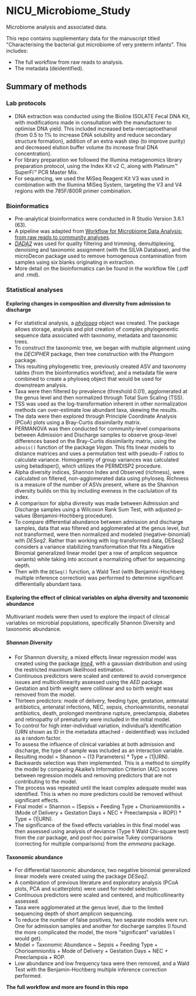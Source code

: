 # NICU_Microbiome_Study
Microbiome analysis and associated data.

This repo contains supplementary data for the manuscript titled "Characterising the bacterial gut microbiome of very preterm infants". 
This includes: 

 - The full workflow from raw reads to analysis. 
 - The metadata (deidentified).

## Summary of methods
### Lab protocols
 - DNA extraction was conducted using the Bioline ISOLATE Fecal DNA Kit, with modifications made in consultation with the manufacturer to optimise DNA yield. This included increased beta-mercaptoethanol (from 0.5 to 1% to increase DNA solubility and reduce secondary structure formation), addition of an extra wash step (to improve purity) and decreased elution buffer volume (to increase final DNA concentration). 
 - For library preparation we followed the Illumina metagenomics library preparation protocol, using the Index Kit v2 C, along with Platinum™ SuperFi™ PCR Master Mix. 
 - For sequencing, we used the MiSeq Reagent Kit V3 was used in combination with the Illumina MiSeq System, targeting the V3 and V4 regions with the 785F/800R primer combination.

### Bioinformatics
 - Pre-analytical bioinformatics were conducted in R Studio Version 3.6.1 (63). 
 - A pipeline was adapted from [Workflow for Microbiome Data Analysis: from raw reads to community analyses](https://bioconductor.org/help/course-materials/2017/BioC2017/Day1/Workshops/Microbiome/MicrobiomeWorkflowII.html#abstract).
 - [*DADA2*](https://pubmed.ncbi.nlm.nih.gov/27508062/) was used for quality filtering and trimming, demultiplexing, denoising and taxonomic assignment (with the SILVA Database), and the microDecon package used to remove homogenous contamination from samples using six blanks originating in extraction.
 - More detail on the bioinformatics can be found in the workflow file (.pdf and .rmd).

### Statistical analyses

#### Exploring changes in composition and diversity from admission to discharge
 - For statistical analysis, a [*phyloseq*](https://journals.plos.org/plosone/article?id=10.1371/journal.pone.0061217) object was created. The package allows storage, analysis and plot creation of complex phylogenentic sequence data associated with taxonomy, metadata and taxonomic trees.
 - To construct the taxonomic tree, we began with multiple alignment using the *DECIPHER* package, then tree construction with the *Phangorn* package. 
 - This resulting phylogenetic tree, previously created ASV and taxonomy tables (from the bioinformatics workflow), and a metadata file were combined to create a phyloseq object that would be used for downstream analysis.
 - Taxa were then filtered by prevalence (threshold 0.01), agglomerated at the genus level and then normalized through Total Sum Scaling (TSS). 
 - TSS was used as the log-transformation inherent in other normalization methods can over-estimate low abundant taxa, skewing the results. 
 - The data were then explored through Principle Coordinate Analysis (PCoA) plots using a Bray-Curtis dissimilarity matrix. 
 - PERMANOVA was then conducted for community-level comparisons between Admission and Discharge samples to observe group-level differences based on the Bray-Curtis dissimilarity matrix, using the `adnois()` function of the package *Vegan*. This fits linear models to distance matrices and uses a permutation test with pseudo-F ratios to calculate variance. Homogeneity of group variances was calculated using betadisper(), which utilizes the PERMDISP2 procedure. 
 - Alpha diversity indices, Shannon Index and Observed (richness), were calculated on filtered, non-agglomerated data using phyloseq. Richness is a measure of the number of ASVs present, where as the Shannon diversity builds on this by including eveness in the caclulation of its index.
 - A comparison for alpha divresity was made between Admission and Discharge samples using a Wilcoxon Rank Sum Test, with adjusted p-values (Benjamini-Hochberg procedure).
 - To compare differential abundance between admission and discharge samples, data that was filtered and agglomerated at the genus level, but not transformed, were then normalized and modeled (negative-binomial) with *DESeq2*. Rather than working with log-transformed data, DESeq2 considers a variance stabilizing transformation that fits a Negative Binomial generalized linear model (per a row of amplicon sequence variants) while taking into account a normalizing offset for sequencing depth.
 - Then with the `DESeq()` function, a Wald Test (with Benjamini-Hochberg multiple inference correction) was performed to determine significant differentially abundant taxa.

#### Exploring the effect of clinical variables on alpha diversity and taxonomic abundance
Multivariant models were then used to explore the impact of clinical variables on microbial populations, specifically Shannon Diversity and taxonomic abundance.

##### Shannon Diversity
- For Shannon diversity, a mixed effects linear regression model was created using the package [*lme4*](https://cran.r-project.org/web/packages/lme4/vignettes/lmer.pdf), with a gaussian distribution and using the restricted maximum likelihood  estimation. 
- Continuous predictors were scaled and centered to avoid convergence issues and multicollinearity assessed using the *AED* package. 
- Gestation and birth weight were collinear and so birth weight was removed from the model. 
- Thirteen predictors: mode of delivery, feeding type, gestation, antenatal antibiotics, antenatal infections, NEC, sepsis, chorioamnionitis, neonatal antibiotics, death, prolonged membrane rupture, preeclampsia, diabetes and retinopathy of prematurity were included in the initial model. 
- To control for high inter-individual variation, individual’s identification  (URN shown as ID in the metadata attached - deidentified) was included as a random factor. 
- To assess the influence of clinical variables at both admission and discharge, the type of sample was included as an interaction variable. 
- Resulting model = Shannon ~ (13 Parameters) * Type + (1|URN).
- Backwards selection was then implemented. This is a method to simplify the model by comparing Akaike’s Information Criterion (AIC) scores between regression models and removing predictors that are not contributing to the model. 
- The process was repeated until the least complex adequate model was identified. This is when no more predictors could be removed without significant effects. 
- Final model = Shannon ~ (Sepsis + Feeding Type + Chorioamnionitis + (Mode of Delivery + Gestation Days + NEC + Preeclampsia + ROP)) * Type + (1|URN). 
- The significance of the fixed effects variables in this final model was then assessed using analysis of deviance (Type II Wald Chi-square test) from the *car* package, and post-hoc pairwise Tukey comparisons (correcting for multiple comparisons) from the *emmeans* package. 

#### Taxonomic abundance
 - For differential taxonomic abundance, two negative binomial generalized linear models were created using the package *DESeq2*. 
 - A combination of previous literature and exploratory analysis (PCoA plots, PCA and scatterplots) were used for model selection. 
 - Continuous predictors were scaled and centered, and multicollinearity assessed. 
 - Taxa were agglomerated at the genus level, due to the limited sequencing depth of short amplicon sequencing. 
 - To reduce the number of false positives, two separate models were run. One for admission samples and another for discharge samples (I found the more complicated the model, the more "significant" variables I would get). 
 - Model = Taxonomic Abundance ~ Sepsis + Feeding Type + Chorioamnionitis + Mode of Delivery + Gestation Days + NEC + Preeclampsia + ROP.
 - Low abundance and low frequency taxa were then removed, and a Wald Test with the Benjamin-Hochberg multiple inference correction performed.

**The full workflow and more are found in this repo**

